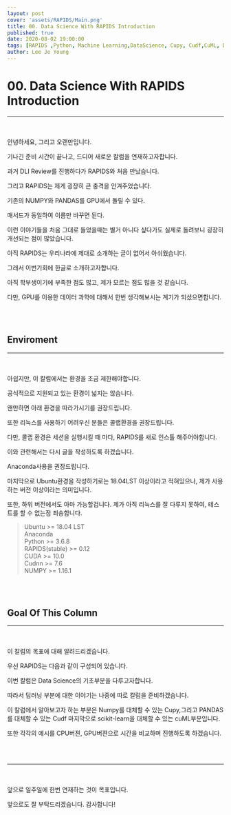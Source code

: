 ```yaml
---
layout: post
cover: 'assets/RAPIDS/Main.png'
title: 00. Data Science With RAPIDS Introduction
published: true
date: 2020-08-02 19:00:00
tags: [RAPIDS ,Python, Machine Learning,DataScience, Cupy, Cudf,CuML, Data, Data Science]
author: Lee Je Young
---
```

<meta charset="UTF8">

# 00. Data Science With RAPIDS Introduction
---
  <br><br>
  안녕하세요, 그리고 오랜만입니다.
  
  기나긴 준비 시간이 끝나고, 드디어 새로운 칼럼을 연재하고자합니다.
  
  과거 DLI Review를 진행하다가 RAPIDS와 처음 만났습니다.
  
  그리고 RAPIDS는 제게 굉장히 큰 충격을 안겨주었습니다.
  
  기존의 NUMPY와 PANDAS를 GPU에서 돌릴 수 있다.
  
  매서드가 동일하여 이름만 바꾸면 된다.
  
  이런 이야기들을 처음 그대로 들었을때는 별거 아니다 싶다가도 실제로 돌려보니 굉장히 개선되는 점이 많았습니다.
  
  아직 RAPIDS는 우리나라에 제대로 소개하는 글이 없어서 아쉬웠습니다.
  
  그래서 이번기회에 한글로 소개하고자합니다.
  
  아직 학부생이기에 부족한 점도 많고, 제가 모르는 점도 많을 것 같습니다.
  
  다만, GPU를 이용한 데이터 과학에 대해서 한번 생각해보시는 계기가 되셨으면합니다.
  
 
  <br><br>
## Enviroment
---
  <br><br>
  아쉽지만, 이 칼럼에서는 환경을 조금 제한해야합니다.
  
  공식적으로 지원되고 있는 환경이 넓지는 않습니다.
  
  왠만하면 아래 환경을 따라가시기를 권장드립니다.
  
  또한 리눅스를 사용하기 어려우신 분들은 콜랩환경을 권장드립니다.
  
  다만, 콜랩 환경은 세션을 실행시킬 때 마다, RAPIDS를 새로 인스톨 해주어야합니다. 
  
  이와 관련해서는 다시 글을 작성하도록 하겠습니다. 
  
  Anaconda사용을 권장드립니다.
  
  마지막으로 Ubuntu환경을 작성하기로는 18.04LST 이상이라고 적혀있으나, 제가 사용하는 버전 이상이라는 의미입니다.
  
  또한, 하위 버전에서도 아마 가능할겁니다. 제가 아직 리눅스를 잘 다루지 못하여, 테스트를 할 수 없는점 죄송합니다.
  
  
>Ubuntu >= 18.04 LST
><br>Anaconda
><br>Python >= 3.6.8
><br>RAPIDS(stable) >= 0.12
><br>CUDA >= 10.0
><br>Cudnn >= 7.6
><br>NUMPY >= 1.16.1
  
  <br><br>

  
## Goal Of This Column
---
  <br><br>
  이 칼럼의 목표에 대해 알려드리겠습니다.
  
  우선 RAPIDS는 다음과 같이 구성되어 있습니다.
  
<amp-img src="{{ site.baseurl }}assets/RAPIDS/intro/RAPIDS_all.jpg" width="656" height="400" layout="responsive" alt="" class="mb3"></amp-img>
  
  이번 칼럼은 Data Science의 기초부분을 다루고자합니다.
  
  따라서 딥러닝 부분에 대한 이야기는 나중에 따로 칼럼을 준비하겠습니다.
  
  이 칼럼에서 알아보고자 하는 부분은 Numpy를 대체할 수 있는 Cupy,그리고 PANDAS를 대체할 수 있는 Cudf 마지막으로 scikit-learn을 대체할 수 있는 cuML부분입니다.
  
  또한 각각의 예시를 CPU버젼, GPU버젼으로 시간을 비교하며 진행하도록 하겠습니다.
  
<amp-img src="{{ site.baseurl }}assets/RAPIDS/intro/RAPIDS_all_now.png" width="656" height="400" layout="responsive" alt="" class="mb3"></amp-img>
  <br><br>
  
---

  <br><br>
  앞으로 일주일에 한번 연재하는 것이 목표입니다.
  
  앞으로도 잘 부탁드리겠습니다. 감사합니다!